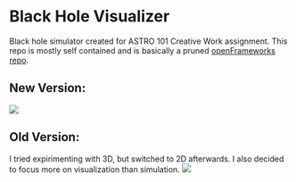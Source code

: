 # Black Hole Visualizer
Black hole simulator created for ASTRO 101 Creative Work assignment. This repo is mostly self contained and is basically a pruned [openFrameworks repo](https://github.com/openframeworks/openFrameworks). 

## New Version:
![](https://github.com/tiganov/BHSim/blob/master/gifs/example2.gif)

## Old Version:
I tried expirimenting with 3D, but switched to 2D afterwards. I also decided to focus more on visualization than simulation.
![](https://github.com/tiganov/BHSim/blob/master/gifs/example.gif)
